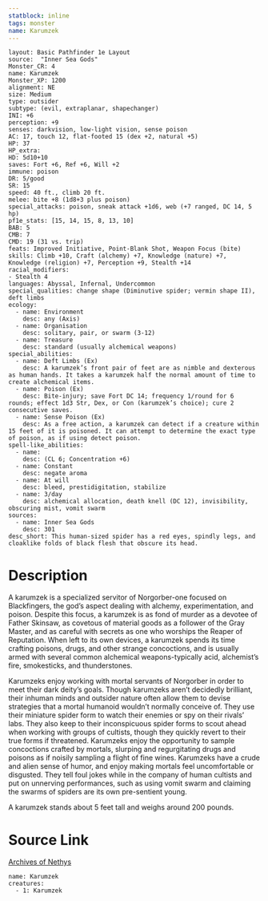 ```yaml
---
statblock: inline
tags: monster
name: Karumzek
---
```

```statblock
layout: Basic Pathfinder 1e Layout
source:  "Inner Sea Gods"
Monster_CR: 4
name: Karumzek
Monster_XP: 1200
alignment: NE
size: Medium
type: outsider
subtype: (evil, extraplanar, shapechanger)
INI: +6
perception: +9
senses: darkvision, low-light vision, sense poison
AC: 17, touch 12, flat-footed 15 (dex +2, natural +5)
HP: 37
HP_extra: 
HD: 5d10+10
saves: Fort +6, Ref +6, Will +2
immune: poison
DR: 5/good
SR: 15
speed: 40 ft., climb 20 ft.
melee: bite +8 (1d8+3 plus poison)
special_attacks: poison, sneak attack +1d6, web (+7 ranged, DC 14, 5 hp)
pf1e_stats: [15, 14, 15, 8, 13, 10]
BAB: 5
CMB: 7
CMD: 19 (31 vs. trip)
feats: Improved Initiative, Point-Blank Shot, Weapon Focus (bite)
skills: Climb +10, Craft (alchemy) +7, Knowledge (nature) +7, Knowledge (religion) +7, Perception +9, Stealth +14
racial_modifiers:
- Stealth 4
languages: Abyssal, Infernal, Undercommon
special_qualities: change shape (Diminutive spider; vermin shape II), deft limbs
ecology:
  - name: Environment
    desc: any (Axis)
  - name: Organisation
    desc: solitary, pair, or swarm (3-12)
  - name: Treasure
    desc: standard (usually alchemical weapons)
special_abilities:
  - name: Deft Limbs (Ex)
    desc: A karumzek’s front pair of feet are as nimble and dexterous as human hands. It takes a karumzek half the normal amount of time to create alchemical items.
  - name: Poison (Ex)
    desc: Bite-injury; save Fort DC 14; frequency 1/round for 6 rounds; effect 1d3 Str, Dex, or Con (karumzek’s choice); cure 2 consecutive saves.
  - name: Sense Poison (Ex)
    desc: As a free action, a karumzek can detect if a creature within 15 feet of it is poisoned. It can attempt to determine the exact type of poison, as if using detect poison.
spell-like_abilities:
  - name:
    desc: (CL 6; Concentration +6)
  - name: Constant
    desc: negate aroma
  - name: At will
    desc: bleed, prestidigitation, stabilize
  - name: 3/day
    desc: alchemical allocation, death knell (DC 12), invisibility, obscuring mist, vomit swarm
sources:
  - name: Inner Sea Gods
    desc: 301
desc_short: This human-sized spider has a red eyes, spindly legs, and cloaklike folds of black flesh that obscure its head.
```
# Description
A karumzek is a specialized servitor of Norgorber-one focused on Blackfingers, the god’s aspect dealing with alchemy, experimentation, and poison. Despite this focus, a karumzek is as fond of murder as a devotee of Father Skinsaw, as covetous of material goods as a follower of the Gray Master, and as careful with secrets as one who worships the Reaper of Reputation. When left to its own devices, a karumzek spends its time crafting poisons, drugs, and other strange concoctions, and is usually armed with several common alchemical weapons-typically acid, alchemist’s fire, smokesticks, and thunderstones.

Karumzeks enjoy working with mortal servants of Norgorber in order to meet their dark deity’s goals. Though karumzeks aren’t decidedly brilliant, their inhuman minds and outsider nature often allow them to devise strategies that a mortal humanoid wouldn’t normally conceive of. They use their miniature spider form to watch their enemies or spy on their rivals’ labs. They also keep to their inconspicuous spider forms to scout ahead when working with groups of cultists, though they quickly revert to their true forms if threatened. Karumzeks enjoy the opportunity to sample concoctions crafted by mortals, slurping and regurgitating drugs and poisons as if noisily sampling a flight of fine wines. Karumzeks have a crude and alien sense of humor, and enjoy making mortals feel uncomfortable or disgusted. They tell foul jokes while in the company of human cultists and put on unnerving performances, such as using vomit swarm and claiming the swarms of spiders are its own pre-sentient young.

A karumzek stands about 5 feet tall and weighs around 200 pounds.
# Source Link
[Archives of Nethys](https://aonprd.com/MonsterDisplay.aspx?ItemName=Karumzek)
```encounter-table
name: Karumzek
creatures:
  - 1: Karumzek
```
